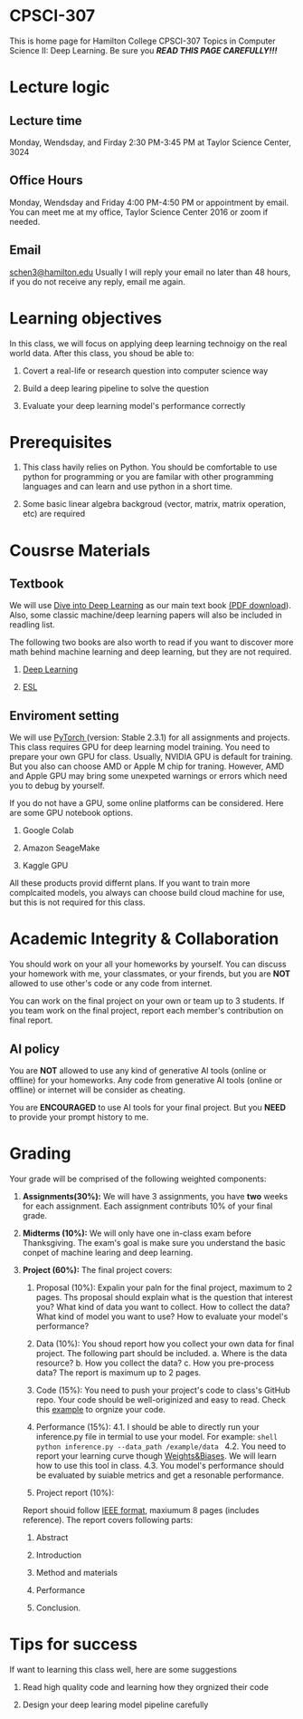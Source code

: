 # CPSCI-307
This is home page for Hamilton College CPSCI-307 Topics in Computer Science II: Deep Learning. Be sure you ***READ THIS PAGE CAREFULLY!!!***

# Lecture logic
## Lecture time
Monday, Wendsday, and Firday 2:30 PM-3:45 PM at Taylor Science Center, 3024

## Office Hours
Monday, Wendsday and Friday 4:00 PM-4:50 PM or appointment by email. You can meet me at my office, Taylor Science Center 2016 or zoom if needed. 

## Email
schen3@hamilton.edu
Usually I will reply your email no later than 48 hours, if you do not receive any reply, email me again.

# Learning objectives

In this class, we will focus on applying deep learning technoigy on the real world data. After this class, you shoud be able to:

1. Covert a real-life or research question into computer science way

2. Build a deep learing pipeline to solve the question

3. Evaluate your deep learning model's performance correctly

# Prerequisites

1. This class havily relies on Python. You should be comfortable to use python for programming or you are familar with other programming languages and can learn and use python in a short time.

2. Some basic linear algebra backgroud (vector, matrix, matrix operation, etc) are required


# Cousrse Materials

## Textbook

We will use [Dive into Deep Learning](https://d2l.ai/) as our main text book [(PDF download](https://arxiv.org/pdf/2106.11342#page=25.12)). Also, some classic machine/deep learning papers will also be included in readling list.

The following two books are also worth to read if you want to discover more math behind machine learning and deep learning, but they are not required.

1. [Deep Learning ](https://www.deeplearningbook.org/)

2. [ESL](https://hastie.su.domains/ElemStatLearn/)


## Enviroment setting

We will use [PyTorch ](https://pytorch.org/get-started/locally/) (version: Stable 2.3.1) for all assignments and projects. This class requires GPU for deep learning model training. You need to prepare your own GPU for class. Usually, NVIDIA GPU is default for training. But you also can choose AMD or Apple M chip for traning. However, AMD and Apple GPU may bring some unexpeted warnings or errors which need you to debug by yourself. 

If you do not have a GPU, some online platforms can be considered. Here are some GPU notebook options. 

1. Google Colab

2. Amazon  SeageMake

3. Kaggle GPU 

All these products provid differnt plans. If you want to train more complcaited models, you always can choose build cloud machine for use, but this is not required for this class.

# Academic Integrity & Collaboration

You should work on your all your homeworks by yourself. You can discuss your homework with me, your classmates, or your firends, but you are **NOT** allowed to use other's code or any code from internet. 

You can work on the final project on your own or team up to 3 students. If you team work on the final project, report each member's contribution on final report.

## AI policy

You are **NOT** allowed to use any kind of generative AI tools (online or offline) for your homeworks. Any code from generative AI tools (online or offline) or internet will be consider as cheating. 

You are **ENCOURAGED** to use AI tools for your final project. But you **NEED** to provide your prompt history to me.

# Grading

Your grade will be comprised of the following weighted components:

1. **Assignments(30%):** We will have 3 assignments, you have **two** weeks for each assignment. Each assignment contributs 10% of your final grade.

2. **Midterms (10%):** We will only have one in-class exam before Thanksgiving. The exam's goal is make sure you understand the basic conpet of machine learing and deep learning.

3. **Project (60%):** The final project covers:
   
   1. Proposal (10%): Expalin your paln for the final project, maximum to 2 pages. Ths proposal should explain what is the question that interest you? What kind of data you want to collect. How to collect the data? What kind of model you want to use? How to evaluate your model's performance?
   
   2. Data (10%): You shoud report how you collect your own data for final project. The following part should be included. a. Where is the data resource? b. How you collect the data? c. How you pre-process data? The report is maximum up to 2 pages. 
   
   3. Code (15%):  You need to push your project's code to class's GitHub repo. Your code should be well-originized and easy to read. Check this [example](https://github.com/XiaoChen1992/CPSCI-307/tree/main/project_example) to orgnize your code.
   
   4. Performance (15%): 
      4.1. I should be able to directly run your inference.py file in termial to use your model. For example:
      `shell
      python inference.py --data_path /example/data
      `
      4.2. You need to report your learning curve though [Weights&Biases](https://wandb.ai/site). We will learn how to use this tool in class.
      4.3. You model's performance should be evaluated by suiable metrics and get a resonable performance. 
   4. Project report (10%): 
   
   Report shouid follow [IEEE format](https://www.ieee.org/conferences/publishing/templates.html), maxiumum 8 pages (includes reference). The report covers following parts:
      
      1. Abstract
      
      2. Introduction
      
      3. Method and materials
      
      4. Performance
      
      5. Conclusion.

# Tips for success

If want to learning this class well, here are some suggestions

1. Read high quality code and learning how they orgnized their code

2. Design your deep learing model pipeline carefully
